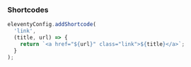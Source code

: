 ### Shortcodes

```js
eleventyConfig.addShortcode(
  'link',
  (title, url) => {
    return `<a href="${url}" class="link">${title}</a>`;
  }
);
```
